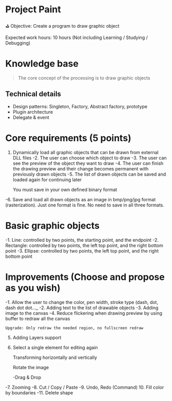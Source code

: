 # Project Paint

<aside>
⛳ Objective: Create a program to draw graphic object

</aside>

Expected work hours: 10 hours (Not including Learning / Studying / Debugging)
# Knowledge base

> The core concept of the processing is to draw graphic objects
> 

## Technical details

- Design patterns: Singleton, Factory, Abstract factory, prototype
- Plugin architecture
- Delegate & event

# Core requirements (5 points)

1. Dynamically load all graphic objects that can be drawn from external DLL files
-2. The user can choose which object to draw
-3. The user can see the preview of the object they want to draw
-4. The user can finish the drawing preview and their change becomes permanent with previously drawn objects
-5. The list of drawn objects can be saved and loaded again for continuing later
    
    You must save in your own defined binary format
    
-6. Save and load all drawn objects as an image in bmp/png/jpg format (rasterization). Just one format is fine. No need to save in all three formats.
# Basic graphic objects

-1. Line: controlled by two points, the starting point, and the endpoint
-2. Rectangle: controlled by two points, the left top point, and the right bottom point
-3. Ellipse: controlled by two points, the left top point, and the right bottom point

# Improvements (Choose and propose as you wish)

-1. Allow the user to change the color, pen width, stroke type (dash, dot, dash dot dot..._
-2. Adding text to the list of drawable objects
-3. Adding image to the canvas
-4. Reduce flickering when drawing preview by using buffer to redraw all the canvas
    
    Upgrade: Only redraw the needed region, no fullscreen redraw
    
5. Adding Layers support
6. Select a single element for editing again
    
    Transforming horizontally and vertically
    
    Rotate the image
    
    -Drag & Drop
    
-7. Zooming
-8. Cut / Copy / Paste
-9. Undo, Redo (Command)
10. Fill color by boundaries
-11. Delete shape
